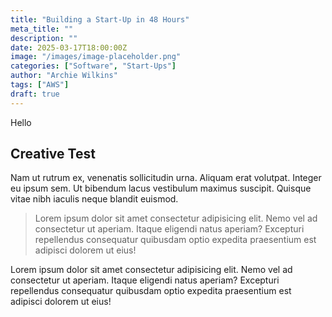 ```yaml
---
title: "Building a Start-Up in 48 Hours"
meta_title: ""
description: ""
date: 2025-03-17T18:00:00Z
image: "/images/image-placeholder.png"
categories: ["Software", "Start-Ups"]
author: "Archie Wilkins"
tags: ["AWS"]
draft: true
---
```


Hello

## Creative Test

Nam ut rutrum ex, venenatis sollicitudin urna. Aliquam erat volutpat. Integer eu ipsum sem. Ut bibendum lacus vestibulum maximus suscipit. Quisque vitae nibh iaculis neque blandit euismod.

> Lorem ipsum dolor sit amet consectetur adipisicing elit. Nemo vel ad consectetur ut aperiam. Itaque eligendi natus aperiam? Excepturi repellendus consequatur quibusdam optio expedita praesentium est adipisci dolorem ut eius!

Lorem ipsum dolor sit amet consectetur adipisicing elit. Nemo vel ad consectetur ut aperiam. Itaque eligendi natus aperiam? Excepturi repellendus consequatur quibusdam optio expedita praesentium est adipisci dolorem ut eius!
